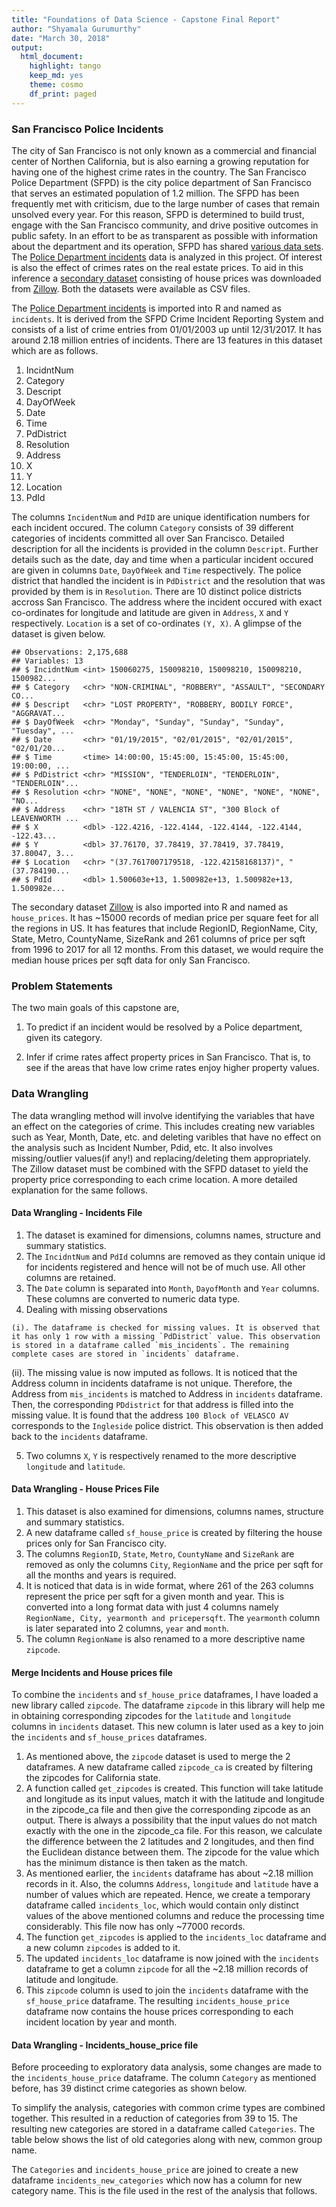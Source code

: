 ```yaml
---
title: "Foundations of Data Science - Capstone Final Report"
author: "Shyamala Gurumurthy"
date: "March 30, 2018"
output: 
  html_document: 
    highlight: tango
    keep_md: yes
    theme: cosmo
    df_print: paged
---
```



### San Francisco Police Incidents

The city of San Francisco is not only known as a commercial and financial center of Northen California, but is also earning a growing reputation for having one of the highest crime rates in the country. The San Francisco Police Department (SFPD) is the city police department of San Francisco that serves an estimated population of 1.2 million. The SFPD has been frequently met with criticism, due to the large number of cases that remain unsolved every year. For this reason, SFPD is determined to build trust, engage with the San Francisco community, and drive positive outcomes in public safety. In an effort to be as transparent as possible with information about the department and its operation, SFPD has shared [various data sets](https://data.sfgov.org/browse?Department-Metrics_Publishing-Department=Police%20Department). The [Police Department incidents](https://data.sfgov.org/Public-Safety/Police-Department-Incidents/tmnf-yvry) data is analyzed in this project. Of interest is also the effect of crimes rates on the real estate prices. To aid in this inference a [secondary dataset](https://www.zillow.com/research/data/) consisting of house prices was downloaded from [Zillow](https://www.zillow.com/). Both the datasets were available as CSV files.

The [Police Department incidents](https://data.sfgov.org/Public-Safety/Police-Department-Incidents/tmnf-yvry) is imported into R and named as `incidents`. It is derived from the SFPD Crime Incident Reporting System  and consists of a list of crime entries from 01/01/2003 up until 12/31/2017. It has around 2.18 million entries of incidents. There are 13 features in this dataset which are as follows.

1. IncidntNum 
2. Category
3. Descript 
4. DayOfWeek
5. Date
6. Time
7. PdDistrict
8. Resolution
9. Address
10. X
11. Y
12. Location
13. PdId

The columns `IncidentNum` and `PdID` are unique identification numbers for each incident occured. The column `Category` consists of 39 different categories of incidents committed all over San Francisco. Detailed description for all the incidents is provided in the column `Descript`. Further details such as the date, day and time when a particular incident occured are given in columns `Date`, `DayOfWeek` and `Time` respectively. The police district that handled the incident is in `PdDistrict` and the resolution that was provided by them is in `Resolution`. There are 10 distinct police districts accross San Francisco. The address where the incident occured with exact co-ordinates for longitude and latitude are given in `Address`, `X` and `Y` respectively. `Location` is a set of co-ordinates `(Y, X)`. A glimpse of the dataset is given below.


```
## Observations: 2,175,688
## Variables: 13
## $ IncidntNum <int> 150060275, 150098210, 150098210, 150098210, 1500982...
## $ Category   <chr> "NON-CRIMINAL", "ROBBERY", "ASSAULT", "SECONDARY CO...
## $ Descript   <chr> "LOST PROPERTY", "ROBBERY, BODILY FORCE", "AGGRAVAT...
## $ DayOfWeek  <chr> "Monday", "Sunday", "Sunday", "Sunday", "Tuesday", ...
## $ Date       <chr> "01/19/2015", "02/01/2015", "02/01/2015", "02/01/20...
## $ Time       <time> 14:00:00, 15:45:00, 15:45:00, 15:45:00, 19:00:00, ...
## $ PdDistrict <chr> "MISSION", "TENDERLOIN", "TENDERLOIN", "TENDERLOIN"...
## $ Resolution <chr> "NONE", "NONE", "NONE", "NONE", "NONE", "NONE", "NO...
## $ Address    <chr> "18TH ST / VALENCIA ST", "300 Block of LEAVENWORTH ...
## $ X          <dbl> -122.4216, -122.4144, -122.4144, -122.4144, -122.43...
## $ Y          <dbl> 37.76170, 37.78419, 37.78419, 37.78419, 37.80047, 3...
## $ Location   <chr> "(37.7617007179518, -122.42158168137)", "(37.784190...
## $ PdId       <dbl> 1.500603e+13, 1.500982e+13, 1.500982e+13, 1.500982e...
```

The secondary dataset [Zillow](https://www.zillow.com/research/data/) is also imported into R and named as `house_prices`. It has ~15000 records of median price per square feet for all the regions in US. It has features that include RegionID, RegionName, City, State, Metro, CountyName, SizeRank and 261 columns of price per sqft from 1996 to 2017 for all 12 months. From this dataset, we would require the median house prices per sqft data for only San Francisco. 


### Problem Statements

The two main goals of this capstone are,

1.  To predict if an incident would be resolved by a Police department, given its category.

2. Infer if crime rates affect property prices in San Francisco. That is, to see if the areas that have low crime rates enjoy higher property values.

### Data Wrangling

The data wrangling method will involve identifying the variables that have an effect on the categories of crime. This includes creating new variables such as Year, Month, Date, etc. and deleting varibles that have no effect on the analysis such as Incident Number, Pdid, etc. It also involves missing/outlier values(if any!) and replacing/deleting them appropriately. The Zillow dataset must be combined with the SFPD dataset to yield the property price corresponding to each crime location. A more detailed explanation for the same follows.



#### Data Wrangling - Incidents File

  1. The dataset is examined for dimensions, columns names, structure and summary statistics.
  2. The `IncidntNum` and `PdId` columns are removed as they contain unique id for incidents registered and hence will not be of much use. All other columns are retained.
  3. The `Date` column is separated into `Month`, `DayofMonth` and `Year` columns. These columns are converted to numeric data type.
  4. Dealing with missing observations
  
    (i). The dataframe is checked for missing values. It is observed that it has only 1 row with a missing `PdDistrict` value. This observation is stored in a dataframe called `mis_incidents`. The remaining complete cases are stored in `incidents` dataframe.
   (ii). The missing value is now imputed as follows. It is noticed that the Address column in incidents dataframe is not unique. Therefore, the Address from `mis_incidents` is matched to Address in `incidents` dataframe. Then, the corresponding `PDdistrict` for that address is filled into the missing value. It is found that the address `100 Block of VELASCO AV` corresponds to the `Ingleside` police district. This observation is then added back to the `incidents` dataframe.
   
   5. Two columns `X`, `Y` is respectively renamed to the more descriptive `longitude` and `latitude`.
   
#### Data Wrangling - House Prices File
   
  1. This dataset is also examined for dimensions, columns names, structure and summary statistics.
  2. A new dataframe called `sf_house_price` is created by filtering the house prices only for San Francisco city.
  3. The columns `RegionID`, `State`, `Metro`, `CountyName` and `SizeRank` are removed as only the columns `City`, `RegionName` and the price per sqft for all the months and years is required.
  4. It is noticed that data is in wide format, where 261 of the 263 columns represent the price per sqft for a given month and year. This is converted into a long format data with just 4 columns namely `RegionName, City, yearmonth and pricepersqft`. The `yearmonth` column is later separated into 2 columns, `year` and `month`.
  5. The column `RegionName` is also renamed to a more descriptive name `zipcode`.

#### Merge Incidents and House prices file 

To combine the `incidents` and `sf_house_price` dataframes, I have loaded a new library called `zipcode`. The dataframe `zipcode` in this library will help me in obtaining corresponding zipcodes for the `latitude` and `longitude` columns in `incidents` dataset. This new column is later used as a key to join the `incidents` and `sf_house_prices` dataframes.
  
  1. As mentioned above, the `zipcode` dataset is used to merge the 2 dataframes. A new dataframe called `zipcode_ca` is created by filtering the zipcodes for California state.
  2. A function called `get_zipcodes` is created. This function will take latitude and longitude as its input values, match it with the latitude and longitude in the zipcode_ca file and then give the corresponding zipcode as an output. There is always a possibility that the input values do not match exactly with the one in the zipcode_ca file. For this reason, we calculate the difference between the  2 latitudes and  2 longitudes, and then find the Euclidean distance between them. The zipcode for the value which has the minimum distance is then taken as the match.
  3. As mentioned earlier, the `incidents` dataframe has about ~2.18 million records in it. Also, the columns `Address`, `longitude` and `latitude` have a number of values which are repeated. Hence, we create a temporary dataframe called `incidents_loc`, which would contain only distinct values of the above mentioned columns and reduce the processing time considerably. This file now has only ~77000 records. 
  4. The function `get_zipcodes` is applied to the `incidents_loc` dataframe and a new column `zipcodes` is added to it.
  5. The updated `incidents_loc` dataframe is now joined with the `incidents` dataframe to get a column `zipcode` for all the ~2.18 million records of latitude and longitude.
  6. This `zipcode` column is used to join the `incidents` dataframe with the `sf_house_price` dataframe. The resulting `incidents_house_price` dataframe now contains the house prices corresponding to each incident location by year and month.

#### Data Wrangling - Incidents_house_price file

Before proceeding to exploratory data analysis, some changes are made to the `incidents_house_price` dataframe. The column `Category` as mentioned before, has 39 distinct crime categories as shown below. 

<div data-pagedtable="false">
  <script data-pagedtable-source type="application/json">
{"columns":[{"label":["Category"],"name":[1],"type":["chr"],"align":["left"]}],"data":[{"1":"NON-CRIMINAL"},{"1":"ROBBERY"},{"1":"ASSAULT"},{"1":"SECONDARY CODES"},{"1":"VANDALISM"},{"1":"BURGLARY"},{"1":"LARCENY/THEFT"},{"1":"DRUG/NARCOTIC"},{"1":"WARRANTS"},{"1":"VEHICLE THEFT"},{"1":"OTHER OFFENSES"},{"1":"WEAPON LAWS"},{"1":"ARSON"},{"1":"MISSING PERSON"},{"1":"DRIVING UNDER THE INFLUENCE"},{"1":"SUSPICIOUS OCC"},{"1":"RECOVERED VEHICLE"},{"1":"DRUNKENNESS"},{"1":"TRESPASS"},{"1":"FRAUD"},{"1":"DISORDERLY CONDUCT"},{"1":"SEX OFFENSES, FORCIBLE"},{"1":"FORGERY/COUNTERFEITING"},{"1":"KIDNAPPING"},{"1":"EMBEZZLEMENT"},{"1":"STOLEN PROPERTY"},{"1":"LIQUOR LAWS"},{"1":"FAMILY OFFENSES"},{"1":"LOITERING"},{"1":"BAD CHECKS"},{"1":"TREA"},{"1":"GAMBLING"},{"1":"RUNAWAY"},{"1":"BRIBERY"},{"1":"PROSTITUTION"},{"1":"PORNOGRAPHY/OBSCENE MAT"},{"1":"SEX OFFENSES, NON FORCIBLE"},{"1":"SUICIDE"},{"1":"EXTORTION"}],"options":{"columns":{"min":{},"max":[10]},"rows":{"min":[10],"max":[10]},"pages":{}}}
  </script>
</div>

To simplify the analysis, categories with common crime types are combined together. This resulted in a reduction of categories from 39 to 15. The resulting new categories are stored in a dataframe called `Categories`. The table below shows the list of old categories along with new, common group name.

<div data-pagedtable="false">
  <script data-pagedtable-source type="application/json">
{"columns":[{"label":["Category"],"name":[1],"type":["chr"],"align":["left"]},{"label":["New Category"],"name":[2],"type":["chr"],"align":["left"]}],"data":[{"1":"LARCENY/THEFT","2":"THEFT"},{"1":"EMBEZZLEMENT","2":"THEFT"},{"1":"OTHER OFFENSES","2":"OTHER OFFENSES"},{"1":"FAMILY OFFENSES","2":"OTHER OFFENSES"},{"1":"SECONDARY CODES","2":"OTHER OFFENSES"},{"1":"SUSPICIOUS OCC","2":"OTHER OFFENSES"},{"1":"NON-CRIMINAL","2":"NON-CRIMINAL"},{"1":"SUICIDE","2":"NON-CRIMINAL"},{"1":"GAMBLING","2":"NON-CRIMINAL"},{"1":"ASSAULT","2":"ASSAULT"},{"1":"VEHICLE THEFT","2":"VEHICLE THEFT"},{"1":"RECOVERED VEHICLE","2":"VEHICLE THEFT"},{"1":"DRUG/NARCOTIC","2":"DRUG/ALCOHOL"},{"1":"DRIVING UNDER THE INFLUENCE","2":"DRUG/ALCOHOL"},{"1":"DRUNKENNESS","2":"DRUG/ALCOHOL"},{"1":"LIQUOR LAWS","2":"DRUG/ALCOHOL"},{"1":"VANDALISM","2":"ARSON"},{"1":"ARSON","2":"ARSON"},{"1":"TRESPASS","2":"ARSON"},{"1":"STOLEN PROPERTY","2":"ARSON"},{"1":"WARRANTS","2":"WARRANTS"},{"1":"BURGLARY","2":"BURGLARY"},{"1":"ROBBERY","2":"BURGLARY"},{"1":"MISSING PERSON","2":"MISSING PERSON"},{"1":"RUNAWAY","2":"MISSING PERSON"},{"1":"KIDNAPPING","2":"MISSING PERSON"},{"1":"FRAUD","2":"FRAUD"},{"1":"FORGERY/COUNTERFEITING","2":"FRAUD"},{"1":"BAD CHECKS","2":"FRAUD"},{"1":"PROSTITUTION","2":"SEXUAL OFFENSES"},{"1":"SEX OFFENSES, FORCIBLE","2":"SEXUAL OFFENSES"},{"1":"SEX OFFENSES, NON FORCIBLE","2":"SEXUAL OFFENSES"},{"1":"PORNOGRAPHY/OBSCENE MAT","2":"SEXUAL OFFENSES"},{"1":"WEAPON LAWS","2":"WEAPON"},{"1":"TREA","2":"WEAPON"},{"1":"DISORDERLY CONDUCT","2":"DISORDERLY CONDUCT"},{"1":"LOITERING","2":"DISORDERLY CONDUCT"},{"1":"EXTORTION","2":"EXTORTION"},{"1":"BRIBERY","2":"EXTORTION"}],"options":{"columns":{"min":{},"max":[10]},"rows":{"min":[10],"max":[10]},"pages":{}}}
  </script>
</div>

The `Categories` and `incidents_house_price` are joined to create a new dataframe `incidents_new_categories` which now has a column for new category name. This is the file used in the rest of the analysis that follows.

